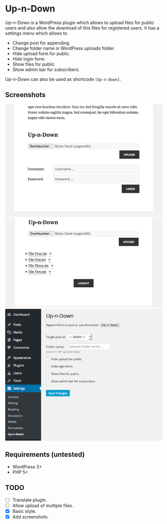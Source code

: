 # Up-n-Down #

Up-n-Down is a WordPress plugin which allows to upload files for public
users and also allow the download of this files for registered users.
It has a settings menu which allows to

* Change post for appending.
* Change folder name in WordPress uploads folder.
* Hide upload form for public.
* Hide login form.
* Show files for public
* Show admin bar for subscribers.

Up-n-Down can also be used as shortcode `[Up-n-Down]`.


## Screenshots ##

![Upload](res/screenshots/screenshot-1-upload.png "Up-n-Down Upload Example")
![Download](res/screenshots/screenshot-2-download.png "Up-n-Down Download Example")
![Settings](res/screenshots/screenshot-3-settings.png "Up-n-Down Settings")


## Requirements (untested) ##

* WordPress 3+
* PHP 5+


## TODO ##

* [ ] Translate plugin.
* [ ] Allow upload of multiple files.
* [x] Basic style.
* [x] Add screenshots.

